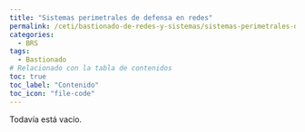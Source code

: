 ```yaml
---
title: "Sistemas perimetrales de defensa en redes"
permalink: /ceti/bastionado-de-redes-y-sistemas/sistemas-perimetrales-de-defensa-en-redes
categories:
  - BRS
tags:
  - Bastionado
# Relacionado con la tabla de contenidos
toc: true
toc_label: "Contenido"
toc_icon: "file-code"
---
```


Todavía está vacío.
